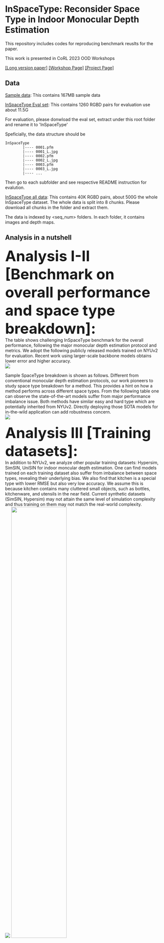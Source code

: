 # <div align=""> InSpaceType: Reconsider Space Type in Indoor Monocular Depth Estimation </div>

This repository includes codes for reproducing benchmark reuslts for the paper.

This work is presented in CoRL 2023 OOD Workshops

[[Long version paper]](https://arxiv.org/abs/2309.13516) [[Workshop Page]](https://openreview.net/forum?id=SYz0lN3n0H) [[Project Page]](https://depthcomputation.github.io/DepthPublic/)

## <div align="">Data</div>

[Sample data](https://drive.google.com/file/d/1ePsiverqYofCwuZJv98tLPWSj8bNU3ne/view?usp=sharing): This contains 167MB sample data

[InSpaceType Eval set](https://drive.google.com/file/d/1d3DiLPVEEk-hRvhaEfSK6adu5DPBdlF-/view?usp=sharing): This contains 1260 RGBD pairs for evaluation use about 11.5G

For evaluation, please donwload the eval set, extract under this root folder and rename it to 'InSpaceType'

Speficially, the data structure should be

```
InSpaceType
        |---- 0001.pfm
        |---- 0001_L.jpg
        |---- 0002.pfm
        |---- 0002_L.jpg
        |---- 0003.pfm
        |---- 0003_L.jpg
        |---- ...
```

Then go to each subfolder and see respective README instruction for evalution.


[InSpaceType all data](https://drive.google.com/drive/folders/1EjdInytpvYWBT3BmQIDsTzFyP0dngP1U?usp=sharing): This contains 40K RGBD pairs, about 500G the whole InSpaceType dataset. The whole data is split into 8 chunks. Please download all chunks in the folder and extract them.

The data is indexed by <seq_num> folders. In each folder, it contains images and depth maps.


## <div align="">Analysis in a nutshell</div>

<font size="45"> **Analysis I-II [Benchmark on overall performance and space type breakdown]:**</font><br>
The table shows challenging InSpaceType benchmark for the overall performance, following the major monocular depth estimation protocol and metrics. We adopt the following publicly released models trained on NYUv2 for evaluation. Recent work using larger-scale backbone models obtains lower error and higher accuracy.<br>
<img src='pics/overall.png'><br>

Sample SpaceType breakdown is shown as follows. Different from conventional monocular depth estimation protocols, our work pioneers to study space type breakdown for a method. This provides a hint on how a method performs across different space types. From the following table one can observe the state-of-the-art models suffer from major performance imbalance issue. Both methods have similar easy and hard type which are potentially inherited from NYUv2. Directly deploying those SOTA models for in-the-wild application can add robustness concern.<br>
<img src='pics/type.png'><br>

<font size="45">**Analysis III [Training datasets]:**</font><br>
In addition to NYUv2, we analyze other popular training datasets: Hypersim, SimSIN, UniSIN for indoor moncular depth estimation. One can find models trained on each training dataset also suffer from imbalance between space types, revealing their underlying bias. We also find that kitchen is a special type with lower RMSE but also very low accuracy. We assume this is because kitchen contains many cluttered small objects, such as bottles, kitchenware, and utensils in the near field. Current synthetic datasets (SimSIN, Hypersim) may not attain the same level of simulation complexity and thus training on them may not match the real-world complexity.<br>
<img src='pics/dataset-1.png'>
<img src='pics/dataset-2.png' width=60%>
<br>

<font size="45">**Analysis IV-V [Dataset fitting and bias mitigation]:**</font><br>
We first creat a larger InSpaceType training set and study a dataset fitting problem. This aims to show how each space type fits when training all the types together and attempts to observe concordance between types. From the table large room and lounge are large-size spaces and naturally result in slightly higher RMSE. It is worth noting that there is an apparent trend: for errors, larger rooms and longer ranges tend to have a higher estimation error; for accuracy, arbitrarily arranged small objects in the near field are challenging, a frequent scenario for kitchen.<br>
<img src='pics/fitting.png' width=75%>
<br>

We then study three different strategies to alleviate type imbalanceL meta-learning (ML), class reweighting (CR), and class-balance sampler (CBS). One can find CBS and ML are better strategies to attain lower standard deviation across types (t-STD) and better overall performance. Though CR attains lower t-STD, its overall performance drop as well. This is because CR could harm head-class performances as observed in literature.<br>
<img src='pics/mitigation.png' width=75%><br>


<font size="45">**Analysis VI [Intra-group generalization]**</font><br>
We next investigate generalization to unseen types. We divide the whole InSpaceType training set into different splits, train on each division, and then evaluate on InSpaceType eval split. The whole training set is divided into three groups based on similarity between types and concerns a situation where one collects training data almost in the same functionality that matches the primary application scenarios without considering different user scenarios. The left half shows generalization to other types, and the right half shows evaluation on different depth ranges. Training on specific groups can produce good performance on its dedicated types. However, one can observe training on only some types encounters severe issues in generalization to other unseen types, which further reveal high variation between different indoor environments, and pretrained knowledge on some types may not easily transfer to other types.<br>
<img src='pics/group.png'><br>

<font size="45">**Conclusion:**</font><br>
Unlike previous methods that focus on algorithmic developments, we are the first work to consider space types in indoor monocular depth estimation for robustness and practicability in deployment. We point out limitations in previous evaluations where performance variances across types are overlooked and present a novel dataset, InSpaceType, along with a hierarchical space type definition to facilitate our study. We give thorough studies to analyze and benchmark performance based on space types. Ten high-performing methods are examined, and we find they suffer from severe performance imbalance between space types. We analyze a total of 4 training datasets and enumerate their strength and weakness space types. 3 popular strategies, namely, class reweighting, type-balanced sampler, and meta-learning, are studied to mitigate imbalance. Further, we find generalization to unseen space types challenging due to high diversity of objects and mismatched scales across types. Overall, this work pursues a practical purpose and emphasizes the importance of this usually overlooked factor- space type in indoor environments. We call for attention to safety concerns for model deployment without considering performance variance across space types.<br>

<font size="45">**Sample heirarchy labeling and breakdown**</font><br>
<img src='pics/heirarchy.png'>


Please refer to the paper and the supplementary for the full results.

## <div align="">Bibtex</div>

If you find our work useful, please consider to cite our work 

    @article{wu2023inspacetype,
          title={InSpaceType: Reconsider Space Type in Indoor Monocular Depth Estimation},
          author={Wu, Cho-Ying and Gao, Quankai and Hsu, Chin-Cheng and Wu, Te-Lin and Chen, Jing-Wen and Neumann, Ulrich},
          journal={arXiv preprint arXiv:2309.13516},
          year={2023}
        }


## License
The dataset is CC BY-SA 4.0 licensed.

